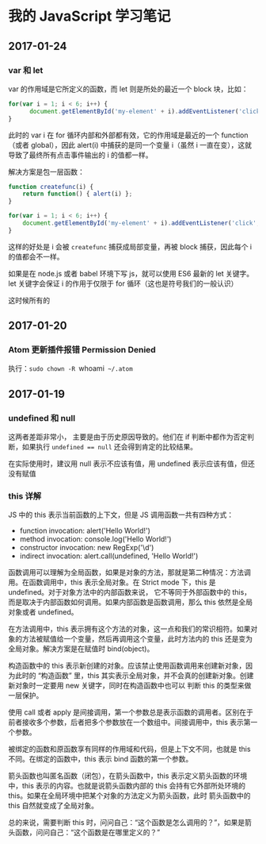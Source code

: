 # 我的 JavaScript 学习笔记

## 2017-01-24

### var 和 let

var 的作用域是它所定义的函数，而 let 则是所处的最近一个 block 块，比如： 

```js
for(var i = 1; i < 6; i++) {
      document.getElementById('my-element' + i).addEventListener('click', function() { alert(i) })
}
```

此时的 var i 在 for 循环内部和外部都有效，它的作用域是最近的一个 function（或者 global），因此 alert(i) 中捕获的是同一个变量 i（虽然 i 一直在变），这就导致了最终所有点击事件输出的 i 的值都一样。

解决方案是包一层函数：

```javascript
function createfunc(i) {
    return function() { alert(i) };
}

for(var i = 1; i < 6; i++) {
    document.getElementById('my-element' + i).addEventListener('click', createfunc(i))
}
```

这样的好处是 i 会被 `createfunc` 捕获成局部变量，再被 block 捕获，因此每个 i 的值都会不一样。

如果是在 node.js 或者 babel 环境下写 js，就可以使用 ES6 最新的 let 关键字。let 关键字会保证 i 的作用于仅限于 for 循环（这也是符号我们的一般认识）

这时候所有的

## 2017-01-20

### Atom 更新插件报错 Permission Denied

执行：`sudo chown -R `whoami` ~/.atom`

## 2017-01-19

### undefined 和 null

这两者差距非常小， 主要是由于历史原因导致的。他们在 if 判断中都作为否定判断，如果执行 `undefined == null` 还会得到肯定的比较结果。

在实际使用时，建议用 null 表示不应该有值，用 undefined 表示应该有值，但还没有赋值

### this 详解

JS 中的 this 表示当前函数的上下文，但是 JS 调用函数一共有四种方式：

* function invocation: alert('Hello World!')
* method invocation: console.log('Hello World!')
* constructor invocation: new RegExp('\\d')
* indirect invocation: alert.call(undefined, 'Hello World!')

函数调用可以理解为全局函数，如果是对象的方法，那就是第二种情况：方法调用。在函数调用中，this 表示全局对象。在 Strict mode 下，this 是 undefined。对于对象方法中的内部函数来说，
它不等同于外部函数中的 this，而是取决于内部函数如何调用。如果内部函数是函数调用，那么 this 依然是全局对象或者 undefined。

在方法调用中，this 表示拥有这个方法的对象，这一点和我们的常识相符。如果对象的方法被赋值给一个变量，然后再调用这个变量，此时方法内的 this 还是变为全局对象。解决方案是在赋值时 bind(object)。

构造函数中的 this 表示新创建的对象。应该禁止使用函数调用来创建新对象，因为此时的 “构造函数” 里，this 其实表示全局对象，并不会真的创建新对象。创建新对象时一定要用 new 关键字，同时在构造函数中也可以
判断 this 的类型来做一层保护。

使用 call 或者 apply 是间接调用，第一个参数总是表示函数的调用者。区别在于前者接收多个参数，后者把多个参数放在一个数组中。间接调用中，this 表示第一个参数。

被绑定的函数和原函数享有同样的作用域和代码，但是上下文不同，也就是 this 不同。在绑定的函数中，this 表示 bind 函数的第一个参数。

箭头函数也叫匿名函数（闭包），在箭头函数中，this 表示定义箭头函数的环境中，this 表示的内容。也就是说箭头函数内部的 this 会持有它外部所处环境的 this。如果在全局环境中把某个对象的方法定义为箭头函数，此时
箭头函数中的 this 自然就变成了全局对象。

总的来说，需要判断 this 时，问问自己：“这个函数是怎么调用的？”，如果是箭头函数，问问自己：“这个函数是在哪里定义的？”


